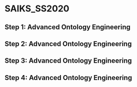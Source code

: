 # SAIKS_SS2020

## Step 1: Advanced Ontology Engineering
## Step 2: Advanced Ontology Engineering
## Step 3: Advanced Ontology Engineering
## Step 4: Advanced Ontology Engineering
